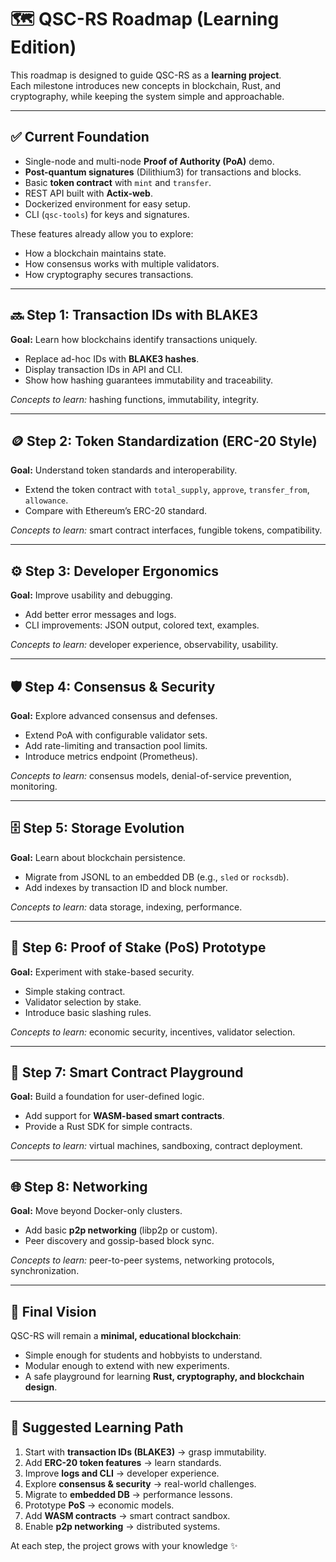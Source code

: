 # 🗺️ QSC-RS Roadmap (Learning Edition)

This roadmap is designed to guide QSC-RS as a **learning project**.  
Each milestone introduces new concepts in blockchain, Rust, and cryptography, while keeping the system simple and approachable.

---

## ✅ Current Foundation
- Single-node and multi-node **Proof of Authority (PoA)** demo.
- **Post-quantum signatures** (Dilithium3) for transactions and blocks.
- Basic **token contract** with `mint` and `transfer`.
- REST API built with **Actix-web**.
- Dockerized environment for easy setup.
- CLI (`qsc-tools`) for keys and signatures.

These features already allow you to explore:
- How a blockchain maintains state.
- How consensus works with multiple validators.
- How cryptography secures transactions.

---

## 🔜 Step 1: Transaction IDs with BLAKE3
**Goal:** Learn how blockchains identify transactions uniquely.  
- Replace ad-hoc IDs with **BLAKE3 hashes**.  
- Display transaction IDs in API and CLI.  
- Show how hashing guarantees immutability and traceability.  

*Concepts to learn:* hashing functions, immutability, integrity.  

---

## 🪙 Step 2: Token Standardization (ERC-20 Style)
**Goal:** Understand token standards and interoperability.  
- Extend the token contract with `total_supply`, `approve`, `transfer_from`, `allowance`.  
- Compare with Ethereum’s ERC-20 standard.  

*Concepts to learn:* smart contract interfaces, fungible tokens, compatibility.  

---

## ⚙️ Step 3: Developer Ergonomics
**Goal:** Improve usability and debugging.  
- Add better error messages and logs.  
- CLI improvements: JSON output, colored text, examples.  

*Concepts to learn:* developer experience, observability, usability.  

---

## 🛡️ Step 4: Consensus & Security
**Goal:** Explore advanced consensus and defenses.  
- Extend PoA with configurable validator sets.  
- Add rate-limiting and transaction pool limits.  
- Introduce metrics endpoint (Prometheus).  

*Concepts to learn:* consensus models, denial-of-service prevention, monitoring.  

---

## 🗄️ Step 5: Storage Evolution
**Goal:** Learn about blockchain persistence.  
- Migrate from JSONL to an embedded DB (e.g., `sled` or `rocksdb`).  
- Add indexes by transaction ID and block number.  

*Concepts to learn:* data storage, indexing, performance.  

---

## 🚀 Step 6: Proof of Stake (PoS) Prototype
**Goal:** Experiment with stake-based security.  
- Simple staking contract.  
- Validator selection by stake.  
- Introduce basic slashing rules.  

*Concepts to learn:* economic security, incentives, validator selection.  

---

## 🧩 Step 7: Smart Contract Playground
**Goal:** Build a foundation for user-defined logic.  
- Add support for **WASM-based smart contracts**.  
- Provide a Rust SDK for simple contracts.  

*Concepts to learn:* virtual machines, sandboxing, contract deployment.  

---

## 🌐 Step 8: Networking
**Goal:** Move beyond Docker-only clusters.  
- Add basic **p2p networking** (libp2p or custom).  
- Peer discovery and gossip-based block sync.  

*Concepts to learn:* peer-to-peer systems, networking protocols, synchronization.  

---

## 🎯 Final Vision
QSC-RS will remain a **minimal, educational blockchain**:
- Simple enough for students and hobbyists to understand.  
- Modular enough to extend with new experiments.  
- A safe playground for learning **Rust, cryptography, and blockchain design**.  

---

## 📅 Suggested Learning Path
1. Start with **transaction IDs (BLAKE3)** → grasp immutability.  
2. Add **ERC-20 token features** → learn standards.  
3. Improve **logs and CLI** → developer experience.  
4. Explore **consensus & security** → real-world challenges.  
5. Migrate to **embedded DB** → performance lessons.  
6. Prototype **PoS** → economic models.  
7. Add **WASM contracts** → smart contract sandbox.  
8. Enable **p2p networking** → distributed systems.  

At each step, the project grows with your knowledge ✨

